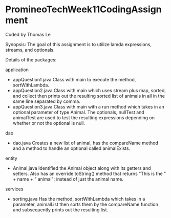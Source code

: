 # PromineoTechWeek11CodingAssignment

Coded by Thomas Le

Synopsis:
The goal of this assignment is to utilize lamda expressions, streams, and optionals.

Details of the packages:

application
- appQuestion1.java
	Class with main to execute the method, sortWithLambda.
- appQuestion2.java
	Class with main which uses stream plus map, sorted, and collect then prints out the resulting sorted list
	of animals in all in the same line separated by comma.
- appQuestion3.java
	Class with main with a run method which takes in an optional parameter of type Animal. The optionals, nullTest
	and animalTest are used to test the resulting expressions depending on whether or not the optional is null.

dao
- dao.java
	Creates a new list of animal, has the compareName method and a method to handle an optional called
	animalExists.

entity
- Animal.java
	Identified the Animal object along with its getters and setters. Also has an override toString() method
	that returns "This is the " + name + " animal"; instead of just the animal name.

services
- sorting.java
	Has the method, sortWithLambda which takes in a parameter, animalList then sorts them by the
	compareName function and subsequently prints out the resulting list.
